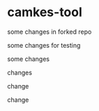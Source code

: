 # camkes-tool

some changes in forked repo

some changes for testing

some changes

changes

change

change
